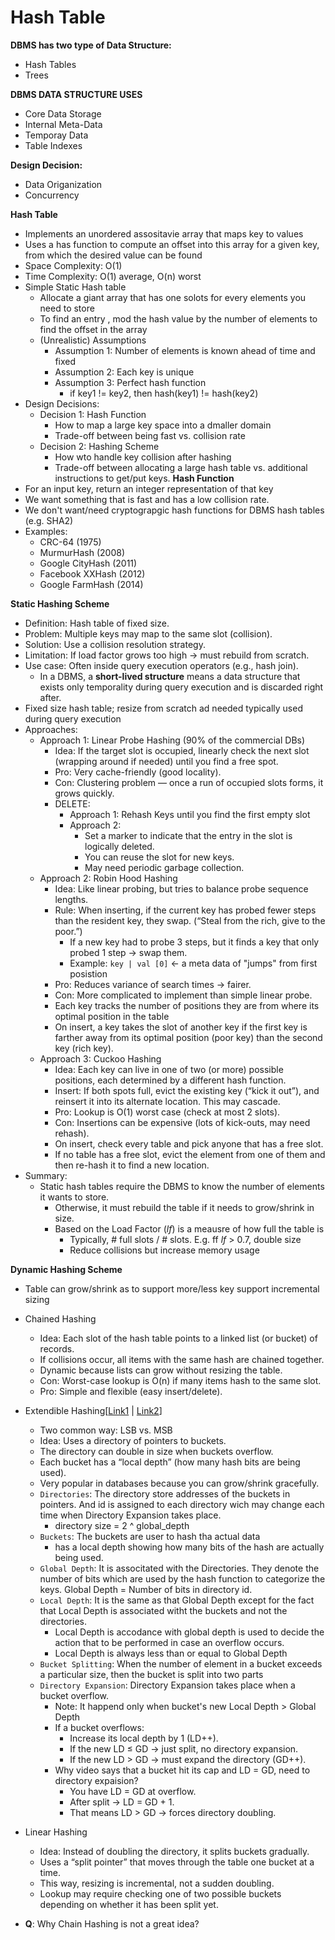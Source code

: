 # Hash Table

__DBMS has two type of Data Structure:__
- Hash Tables
- Trees

__DBMS DATA STRUCTURE USES__
- Core Data Storage
- Internal Meta-Data
- Temporay Data
- Table Indexes

__Design Decision:__
- Data Origanization
- Concurrency

__Hash Table__
- Implements an unordered assositavie array that maps key to values
- Uses a has function to compute an offset into this array for a given key, from which the desired value can be found
- Space Complexity: O(1)
- Time Complexity: O(1) average, O(n) worst
- Simple Static Hash table
    - Allocate a giant array that has one solots for every elements you need to store
    - To find an entry , mod the hash value by the number of elements to find the offset in the array
    - (Unrealistic) Assumptions
        - Assumption 1: Number of elements is known ahead of time and fixed
        - Assumption 2: Each key is unique
        - Assumption 3: Perfect hash function
            - if key1 != key2, then hash(key1) != hash(key2)
- Design Decisions:
    - Decision 1: Hash Function
        - How to map a large key space into a dmaller domain
        - Trade-off between being fast vs. collision rate
    - Decision 2: Hashing Scheme
        - How wto handle key collision after hashing
        - Trade-off between allocating a large hash table vs. additional instructions to get/put keys.
__Hash Function__
- For an input key, return an integer representation of that key
- We want something that is fast and has a low collision rate.
- We don't want/need cryptograpgic hash functions for DBMS hash tables (e.g. SHA2)
- Examples:
    - CRC-64 (1975)
    - MurmurHash (2008)
    - Google CityHash (2011)
    - Facebook XXHash (2012)
    - Google FarmHash (2014)

__Static Hashing Scheme__
- Definition: Hash table of fixed size.
- Problem: Multiple keys may map to the same slot (collision).
- Solution: Use a collision resolution strategy.
- Limitation: If load factor grows too high → must rebuild from scratch.
- Use case: Often inside query execution operators (e.g., hash join).
    - In a DBMS, a __short-lived structure__ means a data structure that exists only temporality during query execution and is discarded right after.
- Fixed size hash table; resize from scratch ad needed typically used during query execution
- Approaches:
    - Approach 1: Linear Probe Hashing (90% of the commercial DBs)
        - Idea: If the target slot is occupied, linearly check the next slot (wrapping around if needed) until you find a free spot.
        - Pro: Very cache-friendly (good locality).
        - Con: Clustering problem — once a run of occupied slots forms, it grows quickly.
        - DELETE:
            - Approach 1: Rehash Keys until you find the first empty slot
            - Approach 2:
                - Set a marker to indicate that the entry in the slot is logically deleted.
                - You can reuse the slot for new keys.
                - May need periodic garbage collection.
    - Approach 2: Robin Hood Hashing
        - Idea: Like linear probing, but tries to balance probe sequence lengths.
        - Rule: When inserting, if the current key has probed fewer steps than the resident key, they swap. (“Steal from the rich, give to the poor.”)
            - If a new key had to probe 3 steps, but it finds a key that only probed 1 step → swap them.
            - Example: `key | val [0]` <- a meta data of "jumps" from first posistion
        - Pro: Reduces variance of search times → fairer.
        - Con: More complicated to implement than simple linear probe.
        - Each key tracks the number of positions they are from where its optimal position in the table
        - On insert, a key takes the slot of another key if the first key is farther away from its optimal position (poor key) than the second key (rich key).
    - Approach 3: Cuckoo Hashing
        - Idea: Each key can live in one of two (or more) possible positions, each determined by a different hash function.
        - Insert: If both spots full, evict the existing key (“kick it out”), and reinsert it into its alternate location. This may cascade.
        - Pro: Lookup is O(1) worst case (check at most 2 slots).
        - Con: Insertions can be expensive (lots of kick-outs, may need rehash).
        - On insert, check every table and pick anyone that has a free slot.
        - If no table has a free slot, evict the element from one of them and then re-hash it to find a new location.
- Summary:
    - Static hash tables require the DBMS to know the number of elements it wants to store.
        - Otherwise, it must rebuild the table if it needs to grow/shrink in size.
        - Based on the Load Factor (_lf_) is a meausre of how full the table is
            - Typically, # full slots / # slots. E.g. ff _lf_ > 0.7, double size
            - Reduce collisions but increase memory usage

__Dynamic Hashing Scheme__
- Table can grow/shrink as to support more/less key support incremental sizing
- Chained Hashing
    - Idea: Each slot of the hash table points to a linked list (or bucket) of records.
    - If collisions occur, all items with the same hash are chained together.
    - Dynamic because lists can grow without resizing the table.
    - Con: Worst-case lookup is O(n) if many items hash to the same slot.
    - Pro: Simple and flexible (easy insert/delete).
- Extendible Hashing[[Link1](https://www.youtube.com/watch?v=Bxfo2LwOIj4) | [Link2](https://en.wikipedia.org/wiki/Extendible_hashing)]
    - Two common way: LSB vs. MSB
    - Idea: Uses a directory of pointers to buckets.
    - The directory can double in size when buckets overflow.
    - Each bucket has a “local depth” (how many hash bits are being used).
    - Very popular in databases because you can grow/shrink gracefully.
    - `Directories`: The directory store addresses of the buckets in pointers. And id is assigned to each directory wich may change each time when Directory Expansion takes place.
        - directory size = 2 ^ global_depth
    - `Buckets`: The buckets are user to hash tha actual data
        - has a local depth showing how many bits of the hash are actually being used.
    - `Global Depth`: It is associtated with the Directories. They denote the number of bits which are used by the hash function to categorize the keys. Global Depth = Number of bits in directory id.
    - `Local Depth`: It is the same as that Global Depth except for the fact that Local Depth is associated witht the buckets and not the directories. 
        - Local Depth is accodance with global depth is used to decide the action that to be performed in case an overflow occurs.
        - Local Depth is always less than or equal to Global Depth
    - `Bucket Splitting`: When the number of element in a bucket exceeds a particular size, then the bucket is split into two parts
    - `Directory Expansion`: Directory Expansion takes place when a bucket overflow.
        - Note: It happend only when bucket's new Local Depth > Global Depth
        - If a bucket overflows:
            - Increase its local depth by 1 (LD++).
            - If the new LD ≤ GD → just split, no directory expansion.
            - If the new LD > GD → must expand the directory (GD++).
        - Why video says that a bucket hit its cap and LD = GD, need to directory expaision?
            - You have LD = GD at overflow.
            - After split → LD = GD + 1.
            - That means LD > GD → forces directory doubling.
- Linear Hashing
    - Idea: Instead of doubling the directory, it splits buckets gradually.
    - Uses a “split pointer” that moves through the table one bucket at a time.
    - This way, resizing is incremental, not a sudden doubling.
    - Lookup may require checking one of two possible buckets depending on whether it has been split yet.

- __Q__: Why Chain Hashing is not a great idea?